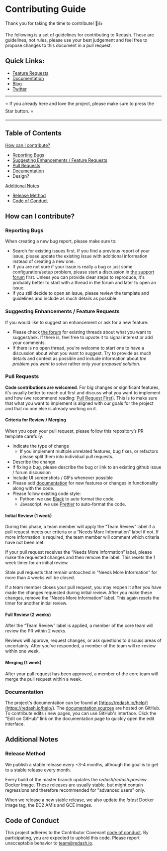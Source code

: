 # Contributing Guide

Thank you for taking the time to contribute! :tada::+1:

The following is a set of guidelines for contributing to Redash. These are guidelines, not rules, please use your best judgement and feel free to propose changes to this document in a pull request.

## Quick Links:

- [Feature Requests](https://discuss.redash.io/c/feature-requests)
- [Documentation](https://redash.io/help/)
- [Blog](https://blog.redash.io/)
- [Twitter](https://twitter.com/getredash)

---
:star: If you already here and love the project, please make sure to press the Star button. :star:

---


## Table of Contents

[How can I contribute?](#how-can-i-contribute)

- [Reporting Bugs](#reporting-bugs)
- [Suggesting Enhancements / Feature Requests](#suggesting-enhancements--feature-requests)
- [Pull Requests](#pull-requests)
- [Documentation](#documentation)
- Design?

[Additional Notes](#additional-notes)

- [Release Method](#release-method)
- [Code of Conduct](#code-of-conduct)

## How can I contribute?

### Reporting Bugs

When creating a new bug report, please make sure to:

- Search for existing issues first. If you find a previous report of your issue, please update the existing issue with additional information instead of creating a new one.
- If you are not sure if your issue is really a bug or just some configuration/setup problem, please start a discussion in [the support forum](https://discuss.redash.io/c/support) first. Unless you can provide clear steps to reproduce, it's probably better to start with a thread in the forum and later to open an issue.
- If you still decide to open an issue, please review the template and guidelines and include as much details as possible.

### Suggesting Enhancements / Feature Requests

If you would like to suggest an enhancement or ask for a new feature:

- Please check [the forum](https://discuss.redash.io/c/feature-requests/5) for existing threads about what you want to suggest/ask. If there is, feel free to upvote it to signal interest or add your comments.
- If there is no open thread, you're welcome to start one to have a discussion about what you want to suggest. Try to provide as much details and context as possible and include information about *the problem you want to solve* rather only *your proposed solution*.

### Pull Requests

**Code contributions are welcomed**. For big changes or significant features, it's usually better to reach out first and discuss what you want to implement and how (we recommend reading: [Pull Request First](https://medium.com/practical-blend/pull-request-first-f6bb667a9b6#.ozlqxvj36)). This is to make sure that what you want to implement is aligned with our goals for the project and that no one else is already working on it.

#### Criteria for Review / Merging

When you open your pull request, please follow this repository’s PR template carefully:

- Indicate the type of change
  - If you implement multiple unrelated features, bug fixes, or refactors please split them into individual pull requests.
- Describe the change 
- If fixing a bug, please describe the bug or link to an existing github issue / forum discussion
- Include UI screenshots / GIFs whenever possible
- Please add [documentation](#documentation) for new features or changes in functionality along with the code.
- Please follow existing code style:
  - Python: we use [Black](https://github.com/psf/black) to auto format the code.
  - Javascript: we use [Prettier](https://github.com/prettier/prettier) to auto-format the code.

#### Initial Review (1 week)

During this phase, a team member will apply the “Team Review” label if a pull request meets our criteria or a “Needs More Information” label if not. If more information is required, the team member will comment which criteria have not been met.

If your pull request receives the “Needs More Information” label, please make the requested changes and then remove the label. This resets the 1 week timer for an initial review.

Stale pull requests that remain untouched in “Needs More Information” for more than 4 weeks will be closed.

If a team member closes your pull request, you may reopen it after you have made the changes requested during initial review. After you make these changes, remove the “Needs More Information” label. This again resets the timer for another initial review.

#### Full Review (2 weeks)

After the “Team Review” label is applied, a member of the core team will review the PR within 2 weeks. 

Reviews will approve, request changes, or ask questions to discuss areas of uncertainty. After you’ve responded, a member of the team will re-review within one week.

#### Merging (1 week)

After your pull request has been approved, a member of the core team will merge the pull request within a week.

### Documentation

The project's documentation can be found at [https://redash.io/help/](https://redash.io/help/). The [documentation sources](https://github.com/getredash/website/tree/master/src/pages/kb) are hosted on GitHub. To contribute edits / new pages, you can use GitHub's interface. Click the "Edit on GitHub" link on the documentation page to quickly open the edit interface.

## Additional Notes

### Release Method

We publish a stable release every ~3-4 months, although the goal is to get to a stable release every month. 

Every build of the master branch updates the *redash/redash:preview* Docker Image. These releases are usually stable, but might contain regressions and therefore recommended for "advanced users" only.

When we release a new stable release, we also update the *latest* Docker image tag, the EC2 AMIs and GCE images.

## Code of Conduct

This project adheres to the Contributor Covenant [code of conduct](https://redash.io/community/code_of_conduct). By participating, you are expected to uphold this code. Please report unacceptable behavior to team@redash.io.
